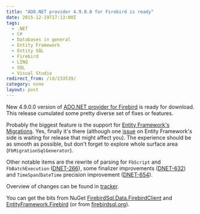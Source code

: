 ```yaml
---
title: "ADO.NET provider 4.9.0.0 for Firebird is ready"
date: 2015-12-19T17:13:00Z
tags:
  - .NET
  - C#
  - Databases in general
  - Entity Framework
  - Entity SQL
  - Firebird
  - LINQ
  - SQL
  - Visual Studio
redirect_from: /id/233539/
category: none
layout: post
---
```

New 4.9.0.0 version of [ADO.NET provider for Firebird][1] is ready for download. This release cumulated some pretty diverse set of fixes or features.

<!-- excerpt -->

Probably the biggest feature is the support for [Entity Framework's Migrations][5]. Yes, finally it's there (although one [issue][6] on Entity Framework's side is waiting for release that might affect you). The experience should be as smooth as possible, but don't forget to explore whole surface area (`FbMigrationSqlGenerator`).

Other notable items are the rewrite of parsing for `FbScript` and `FbBatchExecution` ([DNET-266][7]), some finalizer improvements ([DNET-632][8]) and `TimeSpan`/`DateTime` precision improvement ([DNET-654][9]).

Overview of changes can be found in [tracker][4].

You can get the bits from NuGet [FirebirdSql.Data.FirebirdClient][2] and [EntityFramework.Firebird][3] (or from [firebirdsql.org][1]).

[1]: http://www.firebirdsql.org/en/net-provider/
[2]: http://www.nuget.org/packages/FirebirdSql.Data.FirebirdClient/
[3]: http://www.nuget.org/packages/EntityFramework.Firebird/
[4]: http://tracker.firebirdsql.org/secure/ReleaseNote.jspa?version=10722&styleName=Text&projectId=10003
[5]: https://msdn.microsoft.com/en-us/data/jj591621.aspx
[6]: http://entityframework.codeplex.com/workitem/2683
[7]: http://tracker.firebirdsql.org/browse/DNET-266
[8]: http://tracker.firebirdsql.org/browse/DNET-632
[9]: http://tracker.firebirdsql.org/browse/DNET-654
